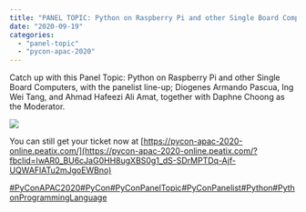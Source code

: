 ```yaml
---
title: "PANEL TOPIC: Python on Raspberry Pi and other Single Board Computers"
date: "2020-09-19"
categories: 
  - "panel-topic"
  - "pycon-apac-2020"
---
```


Catch up with this Panel Topic: Python on Raspberry Pi and other Single Board Computers, with the panelist line-up; Diogenes Armando Pascua, Ing Wei Tang, and Ahmad Hafeezi Ali Amat, together with Daphne Choong as the Moderator.

![](https://pyconmy.files.wordpress.com/2020/09/19th-1200-1300-panel-topic-4.png?w=1024)

You can still get your ticket now at [https://pycon-apac-2020-online.peatix.com/](https://pycon-apac-2020-online.peatix.com/?fbclid=IwAR0_BU6cJaG0HH8ugXBS0g1_dS-SDrMPTDq-Ajf-UQWAFlATu2mJgoEWBno)

[#PyConAPAC2020](https://www.facebook.com/hashtag/pyconapac2020?source=feed_text&epa=HASHTAG&__xts__%5B0%5D=68.ARClp5QlEOAQa94ntIDmaA3aPXTkdTe2Z9Py61Wn_xHwFFRMH0nQnT_ozSDI6j9xkLpR5KNiUnaFd1-HcRMYnWUxSleJD6o-csR9iy6lR1PGZReVxqL3N5aZw7TUJNIT_jraUNvCuFBWQXjvsHLymnAPoJU4PY49yiwg5W2VFCxihuuaMQWmWFGy2wSW9CHjAQyb1VL6Y6KKqgECkx2K7vbeqgr0TOXVeu3C23kKVl42bN8NiTwZt4whd1fu3fR41rbQYLfon9Ye4FXJCesv_ryrt6I40QEHeWmTozCbFCUNEzKX2ioIFQ-uSCjnp_C0VVmXIYh3Gvo8KBNrz3qGzoA&__tn__=%2ANK-R)[#PyCon](https://www.facebook.com/hashtag/pycon?source=feed_text&epa=HASHTAG&__xts__%5B0%5D=68.ARClp5QlEOAQa94ntIDmaA3aPXTkdTe2Z9Py61Wn_xHwFFRMH0nQnT_ozSDI6j9xkLpR5KNiUnaFd1-HcRMYnWUxSleJD6o-csR9iy6lR1PGZReVxqL3N5aZw7TUJNIT_jraUNvCuFBWQXjvsHLymnAPoJU4PY49yiwg5W2VFCxihuuaMQWmWFGy2wSW9CHjAQyb1VL6Y6KKqgECkx2K7vbeqgr0TOXVeu3C23kKVl42bN8NiTwZt4whd1fu3fR41rbQYLfon9Ye4FXJCesv_ryrt6I40QEHeWmTozCbFCUNEzKX2ioIFQ-uSCjnp_C0VVmXIYh3Gvo8KBNrz3qGzoA&__tn__=%2ANK-R)[#PyConPanelTopic](https://www.facebook.com/hashtag/pyconpaneltopic?source=feed_text&epa=HASHTAG&__xts__%5B0%5D=68.ARClp5QlEOAQa94ntIDmaA3aPXTkdTe2Z9Py61Wn_xHwFFRMH0nQnT_ozSDI6j9xkLpR5KNiUnaFd1-HcRMYnWUxSleJD6o-csR9iy6lR1PGZReVxqL3N5aZw7TUJNIT_jraUNvCuFBWQXjvsHLymnAPoJU4PY49yiwg5W2VFCxihuuaMQWmWFGy2wSW9CHjAQyb1VL6Y6KKqgECkx2K7vbeqgr0TOXVeu3C23kKVl42bN8NiTwZt4whd1fu3fR41rbQYLfon9Ye4FXJCesv_ryrt6I40QEHeWmTozCbFCUNEzKX2ioIFQ-uSCjnp_C0VVmXIYh3Gvo8KBNrz3qGzoA&__tn__=%2ANK-R)[#PyConPanelist](https://www.facebook.com/hashtag/pyconpanelist?source=feed_text&epa=HASHTAG&__xts__%5B0%5D=68.ARClp5QlEOAQa94ntIDmaA3aPXTkdTe2Z9Py61Wn_xHwFFRMH0nQnT_ozSDI6j9xkLpR5KNiUnaFd1-HcRMYnWUxSleJD6o-csR9iy6lR1PGZReVxqL3N5aZw7TUJNIT_jraUNvCuFBWQXjvsHLymnAPoJU4PY49yiwg5W2VFCxihuuaMQWmWFGy2wSW9CHjAQyb1VL6Y6KKqgECkx2K7vbeqgr0TOXVeu3C23kKVl42bN8NiTwZt4whd1fu3fR41rbQYLfon9Ye4FXJCesv_ryrt6I40QEHeWmTozCbFCUNEzKX2ioIFQ-uSCjnp_C0VVmXIYh3Gvo8KBNrz3qGzoA&__tn__=%2ANK-R)[#Python](https://www.facebook.com/hashtag/python?source=feed_text&epa=HASHTAG&__xts__%5B0%5D=68.ARClp5QlEOAQa94ntIDmaA3aPXTkdTe2Z9Py61Wn_xHwFFRMH0nQnT_ozSDI6j9xkLpR5KNiUnaFd1-HcRMYnWUxSleJD6o-csR9iy6lR1PGZReVxqL3N5aZw7TUJNIT_jraUNvCuFBWQXjvsHLymnAPoJU4PY49yiwg5W2VFCxihuuaMQWmWFGy2wSW9CHjAQyb1VL6Y6KKqgECkx2K7vbeqgr0TOXVeu3C23kKVl42bN8NiTwZt4whd1fu3fR41rbQYLfon9Ye4FXJCesv_ryrt6I40QEHeWmTozCbFCUNEzKX2ioIFQ-uSCjnp_C0VVmXIYh3Gvo8KBNrz3qGzoA&__tn__=%2ANK-R)[#PythonProgrammingLanguage](https://www.facebook.com/hashtag/pythonprogramminglanguage?source=feed_text&epa=HASHTAG&__xts__%5B0%5D=68.ARClp5QlEOAQa94ntIDmaA3aPXTkdTe2Z9Py61Wn_xHwFFRMH0nQnT_ozSDI6j9xkLpR5KNiUnaFd1-HcRMYnWUxSleJD6o-csR9iy6lR1PGZReVxqL3N5aZw7TUJNIT_jraUNvCuFBWQXjvsHLymnAPoJU4PY49yiwg5W2VFCxihuuaMQWmWFGy2wSW9CHjAQyb1VL6Y6KKqgECkx2K7vbeqgr0TOXVeu3C23kKVl42bN8NiTwZt4whd1fu3fR41rbQYLfon9Ye4FXJCesv_ryrt6I40QEHeWmTozCbFCUNEzKX2ioIFQ-uSCjnp_C0VVmXIYh3Gvo8KBNrz3qGzoA&__tn__=%2ANK-R)
